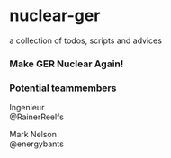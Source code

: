 # nuclear-ger
a collection of todos, scripts and advices  

### Make GER Nuclear Again!


### Potential teammembers  

Ingenieur  
@RainerReelfs  

Mark Nelson  
@energybants  

